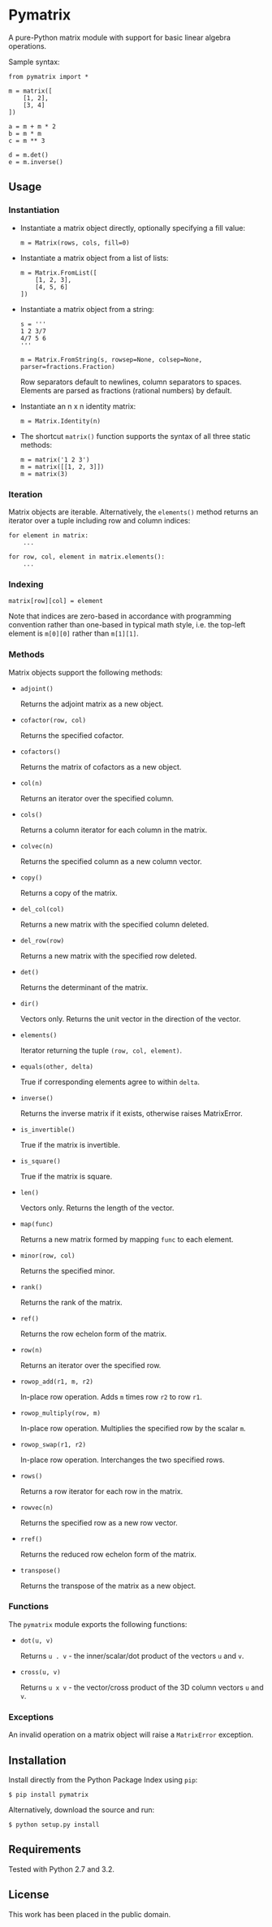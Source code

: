 # Pymatrix

A pure-Python matrix module with support for basic linear algebra operations.

Sample syntax:

    from pymatrix import *

    m = matrix([
        [1, 2],
        [3, 4]
    ])

    a = m + m * 2
    b = m * m
    c = m ** 3

    d = m.det()
    e = m.inverse()

## Usage

### Instantiation

 *  Instantiate a matrix object directly, optionally specifying a fill value:

        m = Matrix(rows, cols, fill=0)

 *  Instantiate a matrix object from a list of lists:

        m = Matrix.FromList([
            [1, 2, 3],
            [4, 5, 6]
        ])

 *  Instantiate a matrix object from a string:

        s = '''
        1 2 3/7
        4/7 5 6
        '''

        m = Matrix.FromString(s, rowsep=None, colsep=None, parser=fractions.Fraction)

    Row separators default to newlines, column separators to spaces. Elements are parsed as fractions (rational numbers) by default.

 *  Instantiate an n x n identity matrix:

        m = Matrix.Identity(n)

 *  The shortcut `matrix()` function supports the syntax of all three static methods:

        m = matrix('1 2 3')
        m = matrix([[1, 2, 3]])
        m = matrix(3)

### Iteration

Matrix objects are iterable. Alternatively, the `elements()` method returns an iterator over a tuple including row and column indices:

    for element in matrix:
        ...

    for row, col, element in matrix.elements():
        ...

### Indexing

    matrix[row][col] = element

Note that indices are zero-based in accordance with programming convention rather than one-based in typical math style, i.e. the top-left element is `m[0][0]` rather than `m[1][1]`.

### Methods

Matrix objects support the following methods:

 *  `adjoint()`

    Returns the adjoint matrix as a new object.

 *  `cofactor(row, col)`

    Returns the specified cofactor.

 *  `cofactors()`

    Returns the matrix of cofactors as a new object.

 *  `col(n)`

    Returns an iterator over the specified column.

 *  `cols()`

    Returns a column iterator for each column in the matrix.

 *  `colvec(n)`

    Returns the specified column as a new column vector.

 *  `copy()`

    Returns a copy of the matrix.

 *  `del_col(col)`

    Returns a new matrix with the specified column deleted.

 *  `del_row(row)`

    Returns a new matrix with the specified row deleted.

 *  `det()`

    Returns the determinant of the matrix.

 *  `dir()`

    Vectors only. Returns the unit vector in the direction of the vector.

 *  `elements()`

    Iterator returning the tuple `(row, col, element)`.

 *  `equals(other, delta)`

    True if corresponding elements agree to within `delta`.

 *  `inverse()`

    Returns the inverse matrix if it exists, otherwise raises MatrixError.

 *  `is_invertible()`

    True if the matrix is invertible.

 *  `is_square()`

    True if the matrix is square.

 *  `len()`

    Vectors only. Returns the length of the vector.

 *  `map(func)`

    Returns a new matrix formed by mapping `func` to each element.

 *  `minor(row, col)`

    Returns the specified minor.

 *  `rank()`

    Returns the rank of the matrix.

 *  `ref()`

    Returns the row echelon form of the matrix.

 *  `row(n)`

    Returns an iterator over the specified row.

 *  `rowop_add(r1, m, r2)`

    In-place row operation. Adds `m` times row `r2` to row `r1`.

 *  `rowop_multiply(row, m)`

    In-place row operation. Multiplies the specified row by the scalar `m`.

 *  `rowop_swap(r1, r2)`

    In-place row operation. Interchanges the two specified rows.

 *  `rows()`

    Returns a row iterator for each row in the matrix.

 *  `rowvec(n)`

    Returns the specified row as a new row vector.

 *  `rref()`

    Returns the reduced row echelon form of the matrix.

 *  `transpose()`

    Returns the transpose of the matrix as a new object.

### Functions

The `pymatrix` module exports the following functions:

 *  `dot(u, v)`

    Returns `u . v` - the inner/scalar/dot product of the vectors `u` and `v`.

 *  `cross(u, v)`

    Returns `u x v` - the vector/cross product of the 3D column vectors `u` and `v`.

### Exceptions

An invalid operation on a matrix object will raise a `MatrixError` exception.

## Installation

Install directly from the Python Package Index using `pip`:

    $ pip install pymatrix

Alternatively, download the source and run:

    $ python setup.py install

## Requirements

Tested with Python 2.7 and 3.2.

## License

This work has been placed in the public domain.
